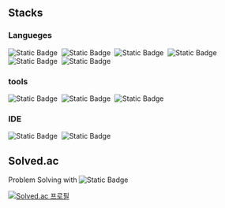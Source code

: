 ## Stacks
### Langueges
<img alt="Static Badge" src="https://img.shields.io/badge/HTML5-%23E34F26?logo=HTML5&logoColor=white">&nbsp;
<img alt="Static Badge" src="https://img.shields.io/badge/CSS3-%231572B6?logo=CSS3&logoColor=white">&nbsp;
<img alt="Static Badge" src="https://img.shields.io/badge/JavaScript-%23F7DF1E?logo=javascript&logoColor=white">&nbsp;
<img alt="Static Badge" src="https://img.shields.io/badge/C-%23A8B9CC?logo=C&logoColor=white">&nbsp;
<img alt="Static Badge" src="https://img.shields.io/badge/Java-%23F80000?logo=oracle&logoColor=white">&nbsp;
<img alt="Static Badge" src="https://img.shields.io/badge/Python-%233776AB?logo=python&logoColor=white">&nbsp;

### tools
<img alt="Static Badge" src="https://img.shields.io/badge/Git-%23F05032?logo=git&logoColor=white">&nbsp;
<img alt="Static Badge" src="https://img.shields.io/badge/openjdk-%23437291?logo=openjdk&logoColor=black&color=white">&nbsp;
<img alt="Static Badge" src="https://img.shields.io/badge/Google%20Chrome-%23007ACC?logo=googlechrome&logoColor=white">&nbsp;

### IDE
<img alt="Static Badge" src="https://img.shields.io/badge/Visual%20Studio%20Code-%23007ACC?logo=visualstudiocode&logoColor=white">&nbsp;
<img alt="Static Badge" src="https://img.shields.io/badge/IntelliJ%20IDEA%20CE-%23007ACC?logo=intellijidea&logoColor=white">&nbsp;

## Solved.ac
Problem Solving with 
<img alt="Static Badge" src="https://img.shields.io/badge/Python-%233776AB?logo=python&logoColor=white">

[![Solved.ac
프로필](http://mazassumnida.wtf/api/generate_badge?boj=gwisej68)](https://solved.ac/gwisej68)&nbsp;
